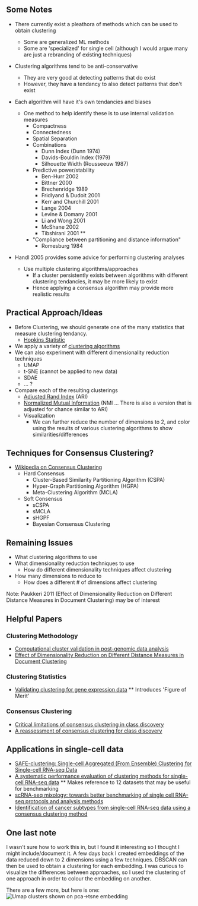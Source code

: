 Some Notes
-----------

* There currently exist a pleathora of methods which can be used to obtain clustering
	* Some are generalized ML methods
	* Some are 'specialized' for single cell (although I would argue many are just a rebranding of existing techniques)

* Clustering algorithms tend to be anti-conservative
	* They are very good at detecting patterns that do exist
	* However, they have a tendancy to also detect patterns that don't exist

* Each algorithm will have it's own tendancies and biases
	* One method to help identify these is to use internal validation measures
		* Compactness
		* Connectedness
		* Spatial Separation
		* Combinations
			* Dunn Index (Dunn 1974)
			* Davids-Bouldin Index (1979)
			* Silhouette Width (Rousseeuw 1987)
		* Predictive power/stability
			* Ben-Hurr 2002
			* Bittner 2000
			* Brechenridge 1989
			* Fridlyand & Dudoit 2001
			* Kerr and Churchill 2001
			* Lange 2004
			* Levine & Domany 2001
			* Li and Wong 2001
			* McShane 2002
			* Tibshirani 2001 **
		* "Compliance between partitioning and distance information"
			* Romesburg 1984

* Handl 2005 provides some advice for performing clustering analyses
	* Use multiple clustering algorithms/approaches
		* If a cluster persistently exists between algorithms with different clustering tendancies, it may be more likely to exist
		* Hence applying a consensus algorithm may provide more realistic results

Practical Approach/Ideas
------------------------
* Before Clustering, we should generate one of the many statistics that measure clustering tendancy.
	* [Hopkins Statistic](https://en.wikipedia.org/wiki/Hopkins_statistic)
* We apply a variety of [clustering algorithms](https://scikit-learn.org/stable/modules/clustering.html)
* We can also experiment with different dimensionality reduction techniques
	* UMAP
	* t-SNE (cannot be applied to new data)
	* SDAE
	* ... ?
* Compare each of the resulting clusterings
	* [Adjusted Rand Index](https://scikit-learn.org/stable/modules/generated/sklearn.metrics.adjusted_rand_score.html) (ARI)
	* [Normalized Mutual Information](https://scikit-learn.org/stable/modules/generated/sklearn.metrics.normalized_mutual_info_score.html) (NMI ... There is also a version that is adjusted for chance similar to ARI)
	* Visualization
		* We can further reduce the number of dimensions to 2, and color using the results of various clustering algorithms to show similarities/differences
		
Techniques for Consensus Clustering?
------------------------------------
* [Wikipedia on Consensus Clustering](https://en.wikipedia.org/wiki/Consensus_clustering)
	* Hard Consensus
		* Cluster-Based Similarity Partitioning Algorithm (CSPA)
		* Hyper-Graph Partitioning Algorithm (HGPA)
		* Meta-Clustering Algorithm (MCLA)
	* Soft Consensus
		* sCSPA
		* sMCLA
		* sHGPF
		* Bayesian Consensus Clustering

Remaining Issues
----------------
* What clustering algorithms to use
* What dimensionality reduction techniques to use
	* How do different dimensionality techniques affect clustering
* How many dimensions to reduce to
	* How does a different # of dimensions affect clustering

Note: Paukkeri 2011 (Effect of Dimensionality Reduction on Different Distance Measures in Document Clustering) may be of interest

Helpful Papers
--------------
### Clustering Methodology
* [Computational cluster validation in post-genomic data analysis](https://academic.oup.com/bioinformatics/article/21/15/3201/195678)
* [Effect of Dimensionality Reduction on Different Distance Measures in Document Clustering](https://link.springer.com/chapter/10.1007/978-3-642-24965-5_19)

### Clustering Statistics
* [Validating clustering for gene expression data](https://academic.oup.com/bioinformatics/article/17/4/309/328189)
	** Introduces 'Figure of Merit'
### Consensus Clustering
* [Critical limitations of consensus clustering in class discovery](https://www.nature.com/articles/srep06207)
* [A reassessment of consensus clustering for class discovery](https://www.biorxiv.org/content/biorxiv/early/2014/02/13/002642.full.pdf)

## Applications in single-cell data
* [SAFE-clustering: Single-cell Aggregated (From Ensemble) Clustering for Single-cell RNA-seq Data](https://www.biorxiv.org/content/early/2018/08/06/215723)
* [A systematic performance evaluation of clustering methods for single-cell RNA-seq data](https://www.ncbi.nlm.nih.gov/pmc/articles/PMC6134335/)
	** Makes reference to 12 datasets that may be useful for benchmarking
* [scRNA-seq mixology: towards better benchmarking of single cell RNA-seq protocols and analysis methods](https://www.biorxiv.org/content/early/2018/10/08/433102)
* [Identification of cancer subtypes from single-cell RNA-seq data using a consensus clustering method](https://bmcmedgenomics.biomedcentral.com/articles/10.1186/s12920-018-0433-z)

One last note
-------------
I wasn't sure how to work this in, but I found it interesting so I thought I might include/document it.
A few days back I created embeddings of the data reduced down to 2 dimensions using a few techniques.
DBSCAN can then be used to obtain a clustering for each embedding.  I was curious to visualize the differences
between approaches, so I used the clustering of one approach in order to colour the embedding on another.

There are a few more, but here is one:
![Umap clusters shown on pca->tsne embedding]()

